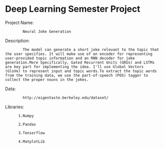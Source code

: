 # Deep Learning Semester Project

Project Name: 
            
            Neural Joke Generation

Description: 
            
            The model can generate a short joke relevant to the topic that the user specifies. It will make use of an encoder for representing user-provided topic information and an RNN decoder for joke generation.More Specifically, Gated Recurrent Units (GRUs) and LSTMs are key part for implementing the idea. I'll use Global Vectors (GloVe) to represent input and topic words.To extract the topic words from the training data, we use the part-of-speech (POS) tagger to collect the proper nouns in the jokes.

Data: 

            http://eigentaste.berkeley.edu/dataset/

Libraries:

          1.Numpy
          
          2.Pandas
          
          3.Tensorflow
          
          4.MatplotLib

